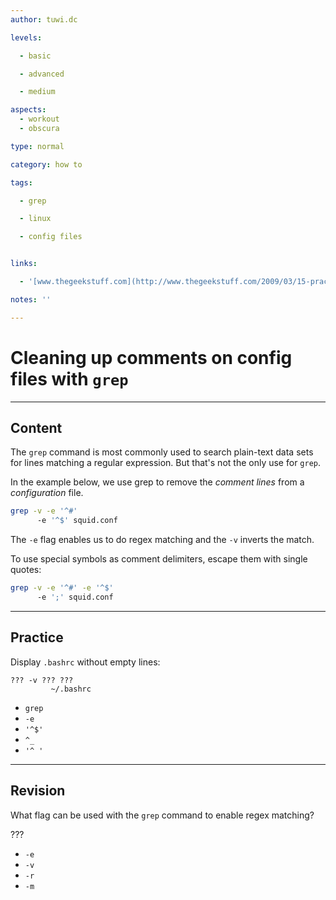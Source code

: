 ```yaml
---
author: tuwi.dc

levels:

  - basic

  - advanced

  - medium

aspects:
  - workout
  - obscura

type: normal

category: how to

tags:

  - grep

  - linux

  - config files


links:

  - '[www.thegeekstuff.com](http://www.thegeekstuff.com/2009/03/15-practical-unix-grep-command-examples/){website}'

notes: ''

---
```


# Cleaning up comments on config files with `grep`

---
## Content

The `grep` command is most commonly used to search plain-text data sets for lines matching a regular expression. But that's not the only use for `grep`.

In the example below, we use grep to remove the *comment lines* from a *configuration* file.

```bash
grep -v -e '^#'
      -e '^$' squid.conf
```
The `-e` flag enables us to do regex matching and the `-v` inverts the match.

To use special symbols as comment delimiters, escape them with single quotes:

```bash
grep -v -e '^#' -e '^$'
      -e ';' squid.conf
```

---
## Practice

Display `.bashrc` without empty lines:
```
??? -v ??? ???
         ~/.bashrc
```

* `grep`
* `-e`
* `'^$'`
* `^_`
* `'^ '`

---
## Revision

What flag can be used with the `grep` command to enable regex matching?

???


* `-e`
* `-v`
* `-r`
* `-m`

 
